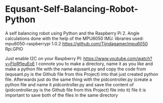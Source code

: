 # Equsant-Self-Balancing-Robot-Python
A self balancing robot using Python and the Raspberry Pi 2. Angle calculations done with the help of the MPU6050 IMU.
libraries used: mpu6050-raspberrypi 1.0.2 https://github.com/Tijndagamer/mpu6050
                Rpi.GPIO
                
Just enable I2C on your Raspberry PI: https://www.youtube.com/watch?v=FloRfIeuEoE
I connote you to make a directory, name it as you like and make a python file with the name equsant.py and copy the code from (equsant.py is the Github file from this Project) into that just created python file.
Afterwards just do the same thing with the pidcontroller.py (create a python file and name it pidcontroller.py and save the content of (pidcontroller.py is the Github file from this Project) file into it) file it is important to save both of the files in the same directory
